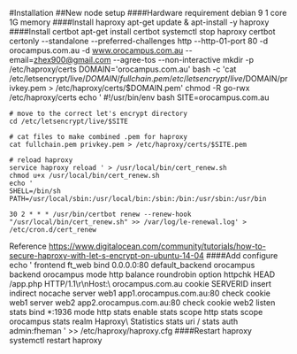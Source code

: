 #Installation
##New node setup
####Hardware requirement
    debian 9
    1 core 1G memory
####Install haproxy
    apt-get update & apt-install -y haproxy
####Install certbot
    apt-get install certbot
    systemctl stop haproxy
    certbot certonly --standalone --preferred-challenges http --http-01-port 80 -d orocampus.com.au -d www.orocampus.com.au --email=zhex900@gmail.com --agree-tos --non-interactive
    mkdir -p /etc/haproxy/certs
    DOMAIN='orocampus.com.au' bash -c 'cat /etc/letsencrypt/live/$DOMAIN/fullchain.pem /etc/letsencrypt/live/$DOMAIN/privkey.pem > /etc/haproxy/certs/$DOMAIN.pem'
    chmod -R go-rwx /etc/haproxy/certs
    echo '
    #!/usr/bin/env bash
    SITE=orocampus.com.au
    
    # move to the correct let's encrypt directory
    cd /etc/letsencrypt/live/$SITE
    
    # cat files to make combined .pem for haproxy
    cat fullchain.pem privkey.pem > /etc/haproxy/certs/$SITE.pem
    
    # reload haproxy
    service haproxy reload ' > /usr/local/bin/cert_renew.sh
    chmod u+x /usr/local/bin/cert_renew.sh
    echo '
    SHELL=/bin/sh
    PATH=/usr/local/sbin:/usr/local/bin:/sbin:/bin:/usr/sbin:/usr/bin
    
    30 2 * * * /usr/bin/certbot renew --renew-hook "/usr/local/bin/cert_renew.sh" >> /var/log/le-renewal.log' > /etc/cron.d/cert_renew
Reference
https://www.digitalocean.com/community/tutorials/how-to-secure-haproxy-with-let-s-encrypt-on-ubuntu-14-04
####Add configure
    echo '
    frontend ft_web
      bind 0.0.0.0:80
      default_backend orocampus
    backend orocampus
      mode http
      balance roundrobin
      option httpchk HEAD /app.php HTTP/1.1\r\nHost:\ orocampus.com.au
      cookie SERVERID insert indirect nocache
      server web1 app1.orocampus.com.au:80 check cookie web1
      server web2 app2.orocampus.com.au:80 check cookie web2
    listen stats
       bind *:1936
       mode http
       stats enable
       stats scope http
       stats scope orocampus
       stats realm Haproxy\ Statistics
       stats uri /
       stats auth admin:fheman ' >> /etc/haproxy/haproxy.cfg
####Restart haproxy
    systemctl restart haproxy  
    
    
    
    